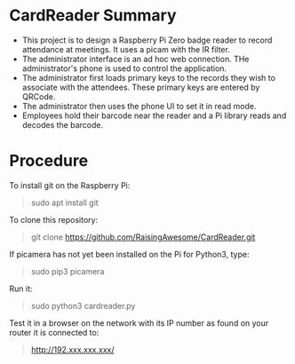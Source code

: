 # CardReader Summary
- This project is to design a Raspberry Pi Zero badge reader to record attendance at meetings.  It uses a picam with the IR filter.
- The administrator interface is an ad hoc web connection.  THe administrator's phone is used to control the application.
- The administrator first loads primary keys to the records they wish to associate with the attendees.  These primary keys are entered by QRCode.
- The administrator then uses the phone UI to set it in read mode.
- Employees hold their barcode near the reader and a Pi library reads and decodes the barcode.


# Procedure
To install git on the Raspberry Pi:
>sudo apt install git

To clone this repository:
>git clone https://github.com/RaisingAwesome/CardReader.git

If picamera has not yet been installed on the Pi for Python3, type:
>sudo pip3 picamera

Run it:
>sudo python3 cardreader.py

Test it in a browser on the network with its IP number as found on your router it is connected to:
>http://192.xxx.xxx.xxx/
